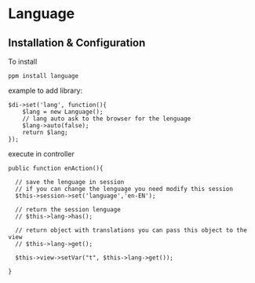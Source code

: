 Language
==================

Installation & Configuration
-------------

To install

    ppm install language


example to add library:

	$di->set('lang', function(){
		$lang = new Language();
		// lang auto ask to the browser for the lenguage
		$lang->auto(false);
		return $lang;
	});


execute in controller

    public function enAction(){

      // save the lenguage in session
      // if you can change the lenguage you need modify this session
      $this->session->set('language','en-EN');

      // return the session lenguage
      // $this->lang->has();

      // return object with translations you can pass this object to the view
      // $this->lang->get();

      $this->view->setVar("t", $this->lang->get());

    }
